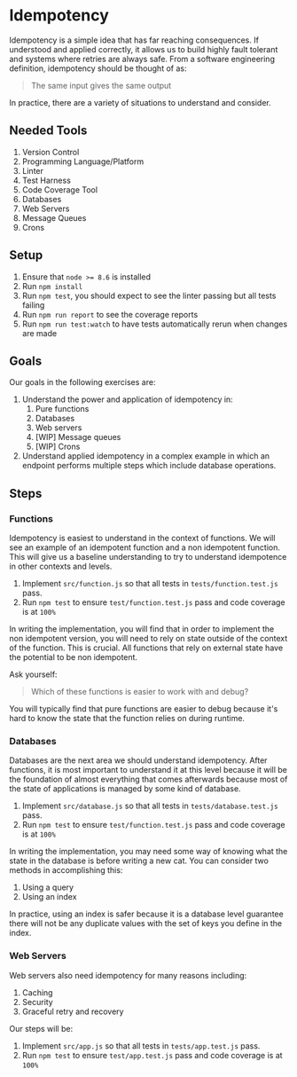 # Idempotency

Idempotency is a simple idea that has far reaching consequences. If understood and applied correctly, it allows us to build highly fault tolerant and systems where retries are always safe. From a software engineering definition, idempotency should be thought of as:

> The same input gives the same output

In practice, there are a variety of situations to understand and consider.

## Needed Tools

1. Version Control
2. Programming Language/Platform
3. Linter
4. Test Harness
5. Code Coverage Tool
6. Databases
7. Web Servers
8. Message Queues
9. Crons

## Setup

1. Ensure that `node >= 8.6` is installed
2. Run `npm install`
3. Run `npm test`, you should expect to see the linter passing but all tests failing
4. Run `npm run report` to see the coverage reports
5. Run `npm run test:watch` to have tests automatically rerun when changes are made

## Goals

Our goals in the following exercises are:

1. Understand the power and application of idempotency in:
    1. Pure functions
    2. Databases
    3. Web servers
    4. [WIP] Message queues
    5. [WIP] Crons
2. Understand applied idempotency in a complex example in which an endpoint performs multiple steps which include database operations.

## Steps

### Functions

Idempotency is easiest to understand in the context of functions. We will see an example of an idempotent function and a non idempotent function. This will give us a baseline understanding to try to understand idempotence in other contexts and levels.

1. Implement `src/function.js` so that all tests in `tests/function.test.js` pass.
2. Run `npm test` to ensure `test/function.test.js` pass and code coverage is at `100%` 

In writing the implementation, you will find that in order to implement the non idempotent version, you will need to rely on state outside of the context of the function. This is crucial. All functions that rely on external state have the potential to be non idempotent.

Ask yourself:

> Which of these functions is easier to work with and debug?

You will typically find that pure functions are easier to debug because it's hard to know the state that the function relies on during runtime.

### Databases

Databases are the next area we should understand idempotency. After functions, it is most important to understand it at this level because it will be the foundation of almost everything that comes afterwards because most of the state of applications is managed by some kind of database.

1. Implement `src/database.js` so that all tests in `tests/database.test.js` pass.
2. Run `npm test` to ensure `test/function.test.js` pass and code coverage is at `100%`

In writing the implementation, you may need some way of knowing what the state in the database is before writing a new cat. You can consider two methods in accomplishing this:

1. Using a query
2. Using an index

In practice, using an index is safer because it is a database level guarantee there will not be any duplicate values with the set of keys you define in the index.

### Web Servers

Web servers also need idempotency for many reasons including:

1. Caching
2. Security
3. Graceful retry and recovery

Our steps will be:

1. Implement `src/app.js` so that all tests in `tests/app.test.js` pass.
2. Run `npm test` to ensure `test/app.test.js` pass and code coverage is at `100%`
